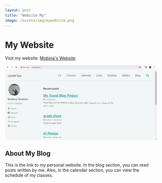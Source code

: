```yaml
---
layout: post
title: "Website My"
image: /assets/img/mywebsite.png
---
```

# My Website

Visit my website: [Mobina's Website](http://www.mobinahp.ir/)

![Optional Image](/assets/img/mywebsite.png)

## About My Blog

This is the link to my personal website. In the blog section, you can read posts written by me. Also, in the calendar section, you can view the schedule of my classes.

